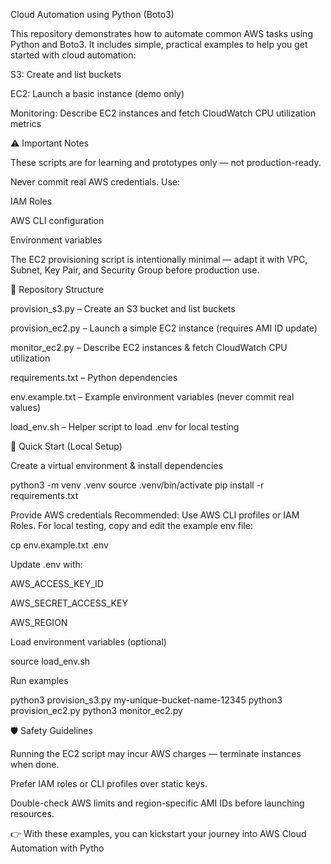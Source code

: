 Cloud Automation using Python (Boto3)

This repository demonstrates how to automate common AWS tasks using Python and Boto3.
It includes simple, practical examples to help you get started with cloud automation:

S3: Create and list buckets

EC2: Launch a basic instance (demo only)

Monitoring: Describe EC2 instances and fetch CloudWatch CPU utilization metrics

⚠️ Important Notes

These scripts are for learning and prototypes only — not production-ready.

Never commit real AWS credentials. Use:

IAM Roles

AWS CLI configuration

Environment variables

The EC2 provisioning script is intentionally minimal — adapt it with VPC, Subnet, Key Pair, and Security Group before production use.

📂 Repository Structure

provision_s3.py – Create an S3 bucket and list buckets

provision_ec2.py – Launch a simple EC2 instance (requires AMI ID update)

monitor_ec2.py – Describe EC2 instances & fetch CloudWatch CPU utilization

requirements.txt – Python dependencies

env.example.txt – Example environment variables (never commit real values)

load_env.sh – Helper script to load .env for local testing

🚀 Quick Start (Local Setup)

Create a virtual environment & install dependencies

python3 -m venv .venv
source .venv/bin/activate
pip install -r requirements.txt


Provide AWS credentials
Recommended: Use AWS CLI profiles or IAM Roles.
For local testing, copy and edit the example env file:

cp env.example.txt .env


Update .env with:

AWS_ACCESS_KEY_ID

AWS_SECRET_ACCESS_KEY

AWS_REGION

Load environment variables (optional)

source load_env.sh


Run examples

python3 provision_s3.py my-unique-bucket-name-12345
python3 provision_ec2.py
python3 monitor_ec2.py

🛡️ Safety Guidelines

Running the EC2 script may incur AWS charges — terminate instances when done.

Prefer IAM roles or CLI profiles over static keys.

Double-check AWS limits and region-specific AMI IDs before launching resources.

👉 With these examples, you can kickstart your journey into AWS Cloud Automation with Pytho
